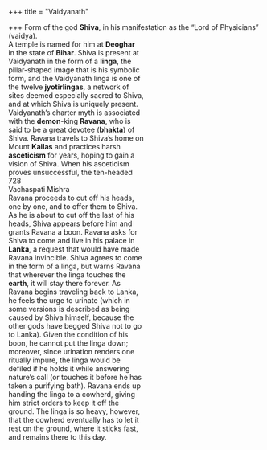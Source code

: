 +++
title = "Vaidyanath"

+++
Form of the god **Shiva**, in his manifestation as the “Lord of Physicians” (vaidya).  
A temple is named for him at **Deoghar**  
in the state of **Bihar**. Shiva is present at  
Vaidyanath in the form of a **linga**, the  
pillar-shaped image that is his symbolic  
form, and the Vaidyanath linga is one of  
the twelve **jyotirlingas**, a network of  
sites deemed especially sacred to Shiva,  
and at which Shiva is uniquely present.  
Vaidyanath’s charter myth is associated  
with the **demon**-king **Ravana**, who is  
said to be a great devotee (**bhakta**) of  
Shiva. Ravana travels to Shiva’s home on  
Mount **Kailas** and practices harsh  
**asceticism** for years, hoping to gain a  
vision of Shiva. When his asceticism  
proves unsuccessful, the ten-headed  
728  
Vachaspati Mishra  
Ravana proceeds to cut off his heads,  
one by one, and to offer them to Shiva.  
As he is about to cut off the last of his  
heads, Shiva appears before him and  
grants Ravana a boon. Ravana asks for  
Shiva to come and live in his palace in  
**Lanka**, a request that would have made  
Ravana invincible. Shiva agrees to come  
in the form of a linga, but warns Ravana  
that wherever the linga touches the  
**earth**, it will stay there forever. As  
Ravana begins traveling back to Lanka,  
he feels the urge to urinate (which in  
some versions is described as being  
caused by Shiva himself, because the  
other gods have begged Shiva not to go  
to Lanka). Given the condition of his  
boon, he cannot put the linga down;  
moreover, since urination renders one  
ritually impure, the linga would be  
defiled if he holds it while answering  
nature’s call (or touches it before he has  
taken a purifying bath). Ravana ends up  
handing the linga to a cowherd, giving  
him strict orders to keep it off the  
ground. The linga is so heavy, however,  
that the cowherd eventually has to let it  
rest on the ground, where it sticks fast,  
and remains there to this day.